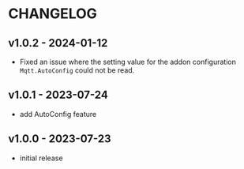 # CHANGELOG

## v1.0.2 - 2024-01-12

- Fixed an issue where the setting value for the addon configuration `Mqtt.AutoConfig` could not be read.

## v1.0.1 - 2023-07-24

- add AutoConfig feature

## v1.0.0 - 2023-07-23

- initial release
